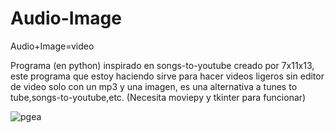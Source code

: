 # Audio-Image
Audio+Image=video

Programa (en python) inspirado en songs-to-youtube creado por 7x11x13, este programa que estoy haciendo sirve 
para hacer videos ligeros sin editor de video solo con un mp3 y una imagen, es una alternativa a tunes to tube,songs-to-youtube,etc.
(Necesita moviepy y tkinter para funcionar)

![pgea](https://user-images.githubusercontent.com/112976473/193316586-caf00526-cc43-4b37-8764-29f00089b414.png)
